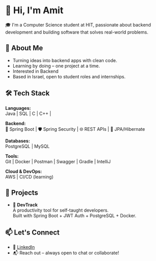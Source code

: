 # 👋 Hi, I'm Amit

🎓 I'm a Computer Science student at HIT, passionate about backend development and building software that solves real-world problems.

## 🧠 About Me

-  Turning ideas into backend apps with clean code.
-  Learning by doing – one project at a time.
-  Interested in Backend
-  Based in Israel, open to student roles and internships.

## 🛠️ Tech Stack

**Languages:**  
 Java |  SQL |  C |  C++ | 

**Backend:**  
🌱 Spring Boot | 🛡️ Spring Security | 🌐 REST APIs | 🧩 JPA/Hibernate

**Databases:**  
 PostgreSQL | MySQL

**Tools:**  
 Git |  Docker |  Postman |  Swagger |  Gradle |  IntelliJ

**Cloud & DevOps:**  
 AWS  |  CI/CD (learning)

## 📌 Projects

- 🎯 **DevTrack**  
  A productivity tool for self-taught developers.  
  Built with Spring Boot + JWT Auth + PostgreSQL + Docker.

## 📫 Let's Connect

- 💼 [LinkedIn](https://www.linkedin.com/in/amit-or/)
- 📬 Reach out – always open to chat or collaborate!

